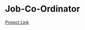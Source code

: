 # Job-Co-Ordinator
[Project Link](https://online-job-portal-for-unorganised-labour-k8mt.onrender.com/)
